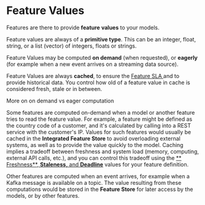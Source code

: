 # Feature Values

Features are there to provide **feature** **values** to your models.

Feature values are always of a **primitive type**. This can be an integer, float, string, or a list (vector) of
integers, floats or strings.

Feature Values may be computed **on demand** (when requested), or **eagerly** (for example when a new event arrives on a
streaming data source).

Feature Values are always **cached**, to ensure the [Feature SLA ](feature-sla.md)and to provide historical data. You
control how old of a feature value in cache is considered fresh, stale or in between.

More on on demand vs eager computation

Some features are computed on-demand when a model or another feature tries to read the feature value. For example, a
feature might be defined as the country code of a customer, and it's calculated by calling into a REST service with the
customer's IP. Values for such features would usually be cached in the **Integrated Feature Store** to avoid overloading
external systems, as well as to provide the value quickly to the model. Caching implies a tradeoff between freshness and
system load (memory, computing, external API calls, etc.), and you can control this tradeoff using the [**
Freshness**, **Staleness,** and **Deadline**](feature-sla.md) values for your feature definition.

Other features are computed when an event arrives, for example when a Kafka message is available on a topic. The value
resulting from these computations would be stored in the **Feature Store** for later access by the models, or by other
features.

